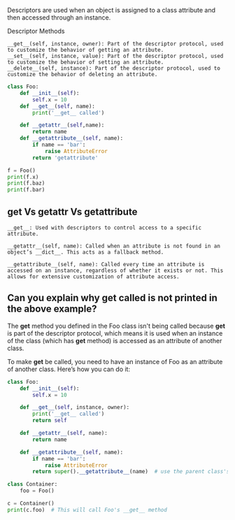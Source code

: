 Descriptors are used when an object is assigned to a class attribute and then accessed through an instance.

Descriptor Methods

```shell
__get__(self, instance, owner): Part of the descriptor protocol, used to customize the behavior of getting an attribute.
__set__(self, instance, value): Part of the descriptor protocol, used to customize the behavior of setting an attribute.
__delete__(self, instance): Part of the descriptor protocol, used to customize the behavior of deleting an attribute.
```

```python
class Foo:
    def __init__(self):
        self.x = 10
    def __get__(self, name):
        print('__get__ called')

    def __getattr__(self,name):
        return name
    def __getattribute__(self, name):
        if name == 'bar':
            raise AttributeError
        return 'getattribute'

f = Foo()
print(f.x)
print(f.baz)
print(f.bar)
```

## __get__ Vs __getattr__ Vs __getattribute__ 

```shell
__get__: Used with descriptors to control access to a specific attribute.

__getattr__(self, name): Called when an attribute is not found in an object’s __dict__. This acts as a fallback method.

__getattribute__(self, name): Called every time an attribute is accessed on an instance, regardless of whether it exists or not. This allows for extensive customization of attribute access.
```

## Can you explain why __get__ called is not printed in the above example?

The __get__ method you defined in the Foo class isn't being called because __get__ is part of the descriptor protocol, which means it is used when an instance of the class (which has __get__ method) is accessed as an attribute of another class.

To make __get__ be called, you need to have an instance of Foo as an attribute of another class. Here’s how you can do it:

```python
class Foo:
    def __init__(self):
        self.x = 10

    def __get__(self, instance, owner):
        print('__get__ called')
        return self

    def __getattr__(self, name):
        return name

    def __getattribute__(self, name):
        if name == 'bar':
            raise AttributeError
        return super().__getattribute__(name)  # use the parent class's __getattribute__ to avoid infinite recursion

class Container:
    foo = Foo()

c = Container()
print(c.foo)  # This will call Foo's __get__ method
```

## 


